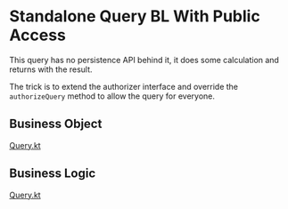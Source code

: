 # Standalone Query BL With Public Access

This query has no persistence API behind it, it does some calculation
and returns with the result.

The trick is to extend the authorizer interface and override the `authorizeQuery`
method to allow the query for everyone.

## Business Object

[Query.kt](/cookbook/src/commonMain/kotlin/zakadabar/cookbook/query/anonymous/Query.kt)

## Business Logic

[Query.kt](/cookbook/src/jvmMain/kotlin/zakadabar/cookbook/query/anonymous/QueryBl.kt)
